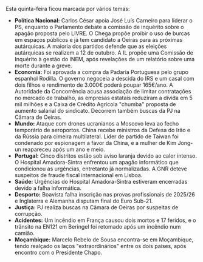 Esta quinta-feira ficou marcada por vários temas:

*   **Política Nacional:** Carlos César apoia José Luís Carneiro para liderar o PS, enquanto o Parlamento debate a comissão de inquérito sobre o apagão proposta pelo LIVRE. O Chega propõe proibir o uso de burcas em espaços públicos e já tem candidato a Oeiras para as próximas autárquicas. A maioria dos partidos defende que as eleições autárquicas se realizem a 12 de outubro. A IL propõe uma Comissão de Inquérito à gestão do INEM, após revelações de um relatório sobre uma morte durante a greve.
*   **Economia:** Foi aprovada a compra da Padaria Portuguesa pelo grupo espanhol Rodilla. O governo negoceia a descida do IRS e um casal com dois filhos e rendimento de 3.000€ poderá poupar 165€/ano. A Autoridade da Concorrência acusa associação de limitar contratações no mercado de trabalho, as empresas estatais reduziram a dívida em 5 mil milhões e a Caixa de Crédito Agrícola "chumba" proposta de aumento salarial do sindicato. Decorrem também buscas da PJ na Câmara de Oeiras.
*   **Mundo:** Ataque com drones ucranianos a Moscovo leva ao fecho temporário de aeroportos. China recebe ministros da Defesa do Irão e da Rússia para cimeira multilateral. Líder de partido de Taiwan foi condenado por espionagem a favor da China, e a mulher de Kim Jong-un reapareceu após um ano e meio.
*   **Portugal:** Cinco distritos estão sob aviso laranja devido ao calor intenso. O Hospital Amadora-Sintra enfrentou um apagão informático que condicionou as urgências, entretanto já normalizadas. A GNR deteve suspeitos de fraude fiscal internacional em Lisboa.
*   **Saúde:** Urgências do Hospital Amadora-Sintra estiveram encerradas devido a falha informática.
*   **Desporto:** Boavista falha inscrição nas provas profissionais de 2025/26 e Inglaterra e Alemanha disputam final do Euro Sub-21.
*   **Justiça:** PJ realiza buscas na Câmara de Oeiras por suspeitas de corrupção.
*   **Acidentes:** Um incêndio em França causou dois mortos e 17 feridos, e o trânsito na EN121 em Beringel foi retomado após um incêndio num camião.
*  **Moçambique:** Marcelo Rebelo de Sousa encontra-se em Moçambique, tendo realçado os laços "extraordinários" entre os dois países, após encontro com o Presidente Chapo.